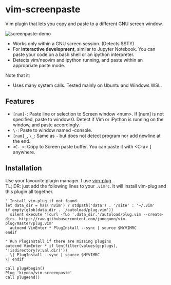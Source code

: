 # vim-screenpaste
Vim plugin that lets you copy and paste to a different GNU screen window.

![screenpaste-demo](https://user-images.githubusercontent.com/12980409/199625262-e4e6b901-11e8-47b9-8b30-91809281f6be.gif)

- Works only within a GNU screen session. (Detects $STY)
- For **interactive development**, similar to Jupyter Notebook. You can paste your code on a bash shell or an ipython interpreter.
- Detects vim/neovim and ipython running, and paste within an appropriate paste mode.


Note that it:
- Uses many system calls. Tested mainly on Ubuntu and Windows WSL.


## Features
- `[num]-`: Paste line or selection to Screen window \<num\>. If [num] is not specified, paste to window 0. Detect if Vim or iPython is running on the window, and paste accordingly.
- `\-`: Paste to window named -console.
- `[num]_`, `\_`: Same as `-` but does not detect program nor add newline at the end.
- `<C-_>`: Copy to Screen paste buffer. You can paste it with \<C-a\> \] anywhere.


## Installation

Use your favourite plugin manager. I use [vim-plug](https://github.com/junegunn/vim-plug).  
TL; DR: just add the following lines to your `.vimrc`. It will install vim-plug and this plugin all together.
```vim
" Install vim-plug if not found
let data_dir = has('nvim') ? stdpath('data') . '/site' : '~/.vim'
if empty(glob(data_dir . '/autoload/plug.vim'))
  silent execute '!curl -fLo '.data_dir.'/autoload/plug.vim --create-dirs  https://raw.githubusercontent.com/junegunn/vim-plug/master/plug.vim'
  autocmd VimEnter * PlugInstall --sync | source $MYVIMRC
endif

" Run PlugInstall if there are missing plugins
autocmd VimEnter * if len(filter(values(g:plugs), '!isdirectory(v:val.dir)'))
  \| PlugInstall --sync | source $MYVIMRC
\| endif

call plug#begin()
Plug 'kiyoon/vim-screenpaste'
call plug#end()
```
